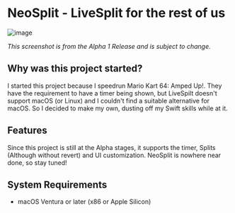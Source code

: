 # NeoSplit - LiveSplit for the rest of us

![image](https://github.com/user-attachments/assets/14164546-9768-4f88-b034-4229e246b87d)

*This screenshot is from the Alpha 1 Release and is subject to change.*

## Why was this project started?
I started this project because I speedrun Mario Kart 64: Amped Up!. They have the requirement to have a timer being shown, but LiveSpilt doesn't support macOS (or Linux) and I couldn't find a suitable alternative for macOS. So I decided to make my own, dusting off my Swift skills while at it.

## Features
Since this project is still at the Alpha stages, it supports the timer, Splits (Although without revert) and UI customization. NeoSplit is nowhere near done, so stay tuned!

## System Requirements
* macOS Ventura or later (x86 or Apple Silicon)
